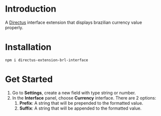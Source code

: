 # Introduction

A [Directus](https://github.com/directus/directus) interface extension that displays brazilian currency value properly.


# Installation

```
npm i directus-extension-brl-interface
```

# Get Started

1. Go to **Settings**, create a new field with type string or number.
2. In the **Interface** panel, choose **Currency** interface. There are 2 options:
   1. **Prefix**: A string that will be prepended to the formatted value.
   2. **Suffix**: A string that will be appended to the formatted value.
